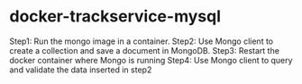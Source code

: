 # docker-trackservice-mysql
Step1: Run the mongo image in a container.
Step2: Use Mongo client to create a collection and save a document in
MongoDB.
Step3: Restart the docker container where Mongo
is running
Step4: Use Mongo client to query and validate the data inserted in step2
